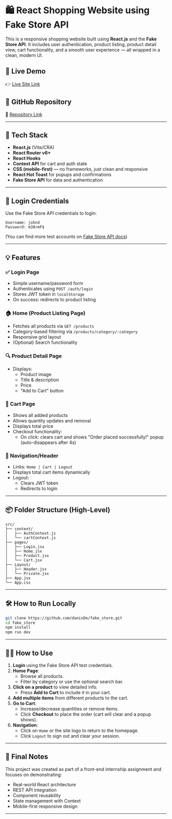 # 🛍️ React Shopping Website using Fake Store API

This is a responsive shopping website built using **React.js** and the **Fake Store API**. It includes user authentication, product listing, product detail view, cart functionality, and a smooth user experience — all wrapped in a clean, modern UI.

## 🚀 Live Demo
👉 [Live Site Link](https://fake-stor.netlify.app/)

## 📂 GitHub Repository
🔗 [Repository Link](https://github.com/danixDe/fake_store)

---

## 🔧 Tech Stack

- **React.js** (Vite/CRA)
- **React Router v6+**
- **React Hooks**
- **Context API** for cart and auth state
- **CSS (mobile-first)** — no frameworks, just clean and responsive
- **React Hot Toast** for popups and confirmations
- **Fake Store API** for data and authentication

---

## 🔐 Login Credentials

Use the Fake Store API credentials to login:
```
Username: johnd  
Password: m38rmF$
```

(You can find more test accounts on [Fake Store API docs](https://fakestoreapi.com/docs))

---

## 💡 Features

### ✅ Login Page
- Simple username/password form
- Authenticates using `POST /auth/login`
- Stores JWT token in `localStorage`
- On success: redirects to product listing

### 🏠 Home (Product Listing Page)
- Fetches all products via `GET /products`
- Category-based filtering via `/products/category/:category`
- Responsive grid layout
- (Optional) Search functionality

### 🔍 Product Detail Page
- Displays:
  - Product image
  - Title & description
  - Price
  - "Add to Cart" button

### 🛒 Cart Page
- Shows all added products
- Allows quantity updates and removal
- Displays total price
- Checkout functionality:
  - On click: clears cart and shows "Order placed successfully!" popup (auto-disappears after 4s)

### 🔗 Navigation/Header
- Links: `Home | Cart | Logout`
- Displays total cart items dynamically
- Logout:
  - Clears JWT token
  - Redirects to login

---

## 📦 Folder Structure (High-Level)

```
src/
├── context/
│   ├── AuthContext.js
│   └── cartContext.js
├── pages/
│   ├── Login.jsx
│   ├── Home.jsx
│   ├── Product.jsx
│   └── Cart.jsx
├── Layout/
│   ├── Header.jsx
│   └── Private.jsx
├── App.jsx
└── App.css
```

---

## 🛠️ How to Run Locally

```bash
git clone https://github.com/danixDe/fake_store.git
cd fake_store
npm install
npm run dev
```

---
## 🧑‍💻 How to Use

1. **Login** using the Fake Store API test credentials.
2. **Home Page**:
   - Browse all products.
   - Filter by category or use the optional search bar.
3. **Click on a product** to view detailed info.
   - Press **Add to Cart** to include it in your cart.
4. **Add multiple items** from different products to the cart.
5. **Go to Cart**:
   - Increase/decrease quantities or remove items.
   - Click **Checkout** to place the order (cart will clear and a popup shows).
6. **Navigation**:
   - Click on `Home` or the site logo to return to the homepage.
   - Click `Logout` to sign out and clear your session.

---

## 🙌 Final Notes

This project was created as part of a front-end internship assignment and focuses on demonstrating:
- Real-world React architecture
- REST API integration
- Component reusability
- State management with Context
- Mobile-first responsive design
---

